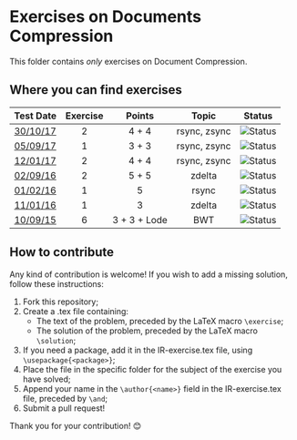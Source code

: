 # Exercises on Documents Compression #

This folder contains *only* exercises on Document Compression.

## Where you can find exercises ##

| Test Date                                                                                                  | Exercise | Points       | Topic              | Status                                                                             |
|:----------------------------------------------------------------------------------------------------------:|:--------:|:------------:|:------------------:|:----------------------------------------------------------------------------------:|
| [30/10/17](http://didawiki.di.unipi.it/lib/exe/fetch.php/magistraleinformatica/ir/ir17/ir171030.docx)      |     2    |     4 + 4    | rsync, zsync       | ![Status](https://img.shields.io/badge/Status-Unsolved-red.svg)                    |
| [05/09/17](http://didawiki.di.unipi.it/lib/exe/fetch.php/magistraleinformatica/ir/ir16/ir170905.docx)      |     1    |     3 + 3    | rsync, zsync       | ![Status](https://img.shields.io/badge/Status-To%20be%20reviewed-yellow.svg)       |
| [12/01/17](http://didawiki.di.unipi.it/lib/exe/fetch.php/magistraleinformatica/ir/ir16/ir170112.docx)      |     2    |     4 + 4    | rsync, zsync       | ![Status](https://img.shields.io/badge/Status-Unsolved-red.svg)                    |
| [02/09/16](http://didawiki.di.unipi.it/lib/exe/fetch.php/magistraleinformatica/ir/ir15/ir160902.docx)      |     2    |     5 + 5    | zdelta             | ![Status](https://img.shields.io/badge/Status-To%20be%20reviewed-yellow.svg)       |
| [01/02/16](http://didawiki.di.unipi.it/lib/exe/fetch.php/magistraleinformatica/ir/ir15/ir160201.docx)      |     1    |       5      | rsync              | ![Status](https://img.shields.io/badge/Status-To%20be%20reviewed-yellow.svg)       |
| [11/01/16](http://didawiki.di.unipi.it/lib/exe/fetch.php/magistraleinformatica/ir/ir15/ir160111.docx)      |     1    |       3      | zdelta             | ![Status](https://img.shields.io/badge/Status-To%20be%20reviewed-yellow.svg)       |
| [10/09/15](http://didawiki.di.unipi.it/lib/exe/fetch.php/magistraleinformatica/ir/ir14/ir150910.docx)      |     6    | 3 + 3 + Lode | BWT                | ![Status](https://img.shields.io/badge/Status-Unsolved-red.svg)                    |

## How to contribute ##

Any kind of contribution is welcome! If you wish to add a missing solution,
follow these instructions:

  1. Fork this repository;
  2. Create a .tex file containing:
      - The text of the problem, preceded by the LaTeX macro `\exercise`;
      - The solution of the problem, preceded by the LaTeX macro `\solution`;
  3. If you need a package, add it in the IR-exercise.tex file, using
  `\usepackage{<package>}`;
  4. Place the file in the specific folder for the subject of the exercise you
  have solved;
  5. Append your name in the `\author{<name>}` field in the IR-exercise.tex
  file, preceded by `\and`;
  6. Submit a pull request!

Thank you for your contribution! :blush:
